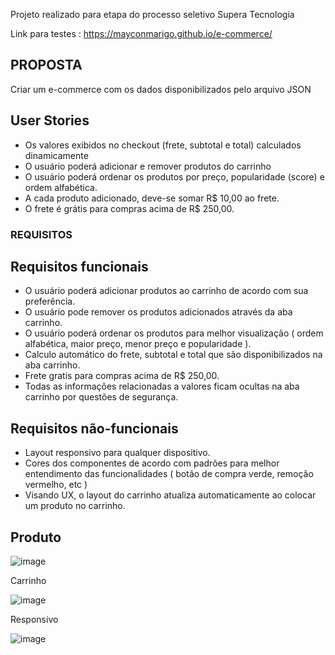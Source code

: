 Projeto realizado para etapa do processo seletivo Supera Tecnologia

Link para testes : https://mayconmarigo.github.io/e-commerce/

## PROPOSTA

Criar um e-commerce com os dados disponibilizados pelo arquivo JSON

## User Stories

- Os valores exibidos no checkout (frete, subtotal e total) calculados dinamicamente
- O usuário poderá adicionar e remover produtos do carrinho
- O usuário poderá ordenar os produtos por preço, popularidade (score) e ordem alfabética.
- A cada produto adicionado, deve-se somar R$ 10,00 ao frete.
- O frete é grátis para compras acima de R$ 250,00.

### REQUISITOS

## Requisitos funcionais

- O usuário poderá adicionar produtos ao carrinho de acordo com sua preferência.
- O usuário pode remover os produtos adicionados através da aba carrinho.
- O usuário poderá ordenar os produtos para melhor visualização ( ordem alfabética, maior preço, menor preço e popularidade ).
- Calculo automático do frete, subtotal e total que são disponibilizados na aba carrinho.
- Frete gratis para compras acima de R$ 250,00.
- Todas as informações relacionadas a valores ficam ocultas na aba carrinho por questões de segurança.
 
## Requisitos não-funcionais

- Layout responsivo para qualquer dispositivo.
- Cores dos componentes de acordo com padrões para melhor entendimento das funcionalidades ( botão de compra verde, remoção vermelho, etc )
- Visando UX, o layout do carrinho atualiza automaticamente ao colocar um produto no carrinho.

## Produto

![image](https://user-images.githubusercontent.com/67290959/110389688-a12a4c00-8043-11eb-85d9-e85856affde1.png)

Carrinho

![image](https://user-images.githubusercontent.com/67290959/110389779-c15a0b00-8043-11eb-8750-d530f161e814.png)

Responsivo

![image](https://user-images.githubusercontent.com/67290959/110389909-f1a1a980-8043-11eb-84ed-173ae229653c.png)




